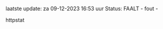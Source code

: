 laatste update: 
za 09-12-2023 16:53   uur 
Status: FAALT - fout - 
<div class="service G">httpstat</div>